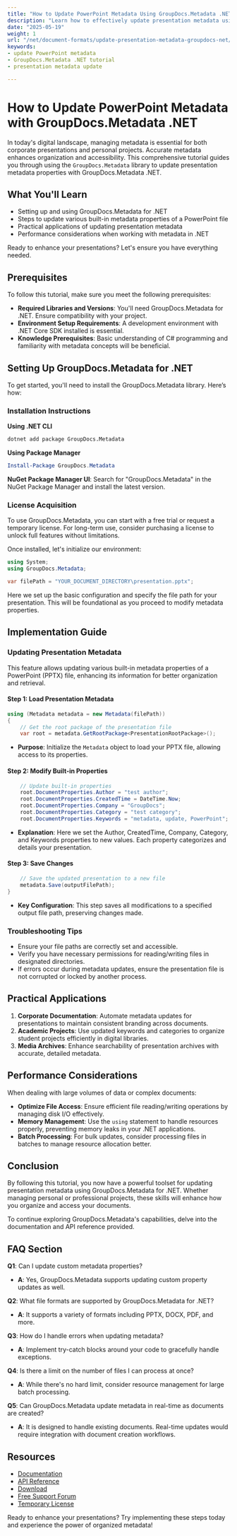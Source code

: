 ```yaml
---
title: "How to Update PowerPoint Metadata Using GroupDocs.Metadata .NET | Tutorial"
description: "Learn how to effectively update presentation metadata using GroupDocs.Metadata for .NET. This tutorial covers setup, implementation, and practical applications."
date: "2025-05-19"
weight: 1
url: "/net/document-formats/update-presentation-metadata-groupdocs-net/"
keywords:
- update PowerPoint metadata
- GroupDocs.Metadata .NET tutorial
- presentation metadata update

---
```



# How to Update PowerPoint Metadata with GroupDocs.Metadata .NET

In today's digital landscape, managing metadata is essential for both corporate presentations and personal projects. Accurate metadata enhances organization and accessibility. This comprehensive tutorial guides you through using the `GroupDocs.Metadata` library to update presentation metadata properties with GroupDocs.Metadata .NET.

## What You'll Learn
- Setting up and using GroupDocs.Metadata for .NET
- Steps to update various built-in metadata properties of a PowerPoint file
- Practical applications of updating presentation metadata
- Performance considerations when working with metadata in .NET

Ready to enhance your presentations? Let's ensure you have everything needed.

## Prerequisites
To follow this tutorial, make sure you meet the following prerequisites:
- **Required Libraries and Versions**: You'll need GroupDocs.Metadata for .NET. Ensure compatibility with your project.
- **Environment Setup Requirements**: A development environment with .NET Core SDK installed is essential.
- **Knowledge Prerequisites**: Basic understanding of C# programming and familiarity with metadata concepts will be beneficial.

## Setting Up GroupDocs.Metadata for .NET
To get started, you'll need to install the GroupDocs.Metadata library. Here’s how:

### Installation Instructions
**Using .NET CLI**
```bash
dotnet add package GroupDocs.Metadata
```

**Using Package Manager**
```powershell
Install-Package GroupDocs.Metadata
```

**NuGet Package Manager UI**: 
Search for "GroupDocs.Metadata" in the NuGet Package Manager and install the latest version.

### License Acquisition
To use GroupDocs.Metadata, you can start with a free trial or request a temporary license. For long-term use, consider purchasing a license to unlock full features without limitations.

Once installed, let's initialize our environment:

```csharp
using System;
using GroupDocs.Metadata;

var filePath = "YOUR_DOCUMENT_DIRECTORY\presentation.pptx";
```
Here we set up the basic configuration and specify the file path for your presentation. This will be foundational as you proceed to modify metadata properties.

## Implementation Guide
### Updating Presentation Metadata
This feature allows updating various built-in metadata properties of a PowerPoint (PPTX) file, enhancing its information for better organization and retrieval.

#### Step 1: Load Presentation Metadata
```csharp
using (Metadata metadata = new Metadata(filePath))
{
    // Get the root package of the presentation file
    var root = metadata.GetRootPackage<PresentationRootPackage>();
```
- **Purpose**: Initialize the `Metadata` object to load your PPTX file, allowing access to its properties.
  
#### Step 2: Modify Built-in Properties
```csharp
    // Update built-in properties
    root.DocumentProperties.Author = "test author";
    root.DocumentProperties.CreatedTime = DateTime.Now;
    root.DocumentProperties.Company = "GroupDocs";
    root.DocumentProperties.Category = "test category";
    root.DocumentProperties.Keywords = "metadata, update, PowerPoint";
```
- **Explanation**: Here we set the Author, CreatedTime, Company, Category, and Keywords properties to new values. Each property categorizes and details your presentation.

#### Step 3: Save Changes
```csharp
    // Save the updated presentation to a new file
    metadata.Save(outputFilePath);
}
```
- **Key Configuration**: This step saves all modifications to a specified output file path, preserving changes made.

### Troubleshooting Tips
- Ensure your file paths are correctly set and accessible.
- Verify you have necessary permissions for reading/writing files in designated directories.
- If errors occur during metadata updates, ensure the presentation file is not corrupted or locked by another process.

## Practical Applications
1. **Corporate Documentation**: Automate metadata updates for presentations to maintain consistent branding across documents.
2. **Academic Projects**: Use updated keywords and categories to organize student projects efficiently in digital libraries.
3. **Media Archives**: Enhance searchability of presentation archives with accurate, detailed metadata.

## Performance Considerations
When dealing with large volumes of data or complex documents:
- **Optimize File Access**: Ensure efficient file reading/writing operations by managing disk I/O effectively.
- **Memory Management**: Use the `using` statement to handle resources properly, preventing memory leaks in your .NET applications.
- **Batch Processing**: For bulk updates, consider processing files in batches to manage resource allocation better.

## Conclusion
By following this tutorial, you now have a powerful toolset for updating presentation metadata using GroupDocs.Metadata for .NET. Whether managing personal or professional projects, these skills will enhance how you organize and access your documents. 

To continue exploring GroupDocs.Metadata's capabilities, delve into the documentation and API reference provided.

## FAQ Section
**Q1**: Can I update custom metadata properties?
- **A**: Yes, GroupDocs.Metadata supports updating custom property updates as well.

**Q2**: What file formats are supported by GroupDocs.Metadata for .NET?
- **A**: It supports a variety of formats including PPTX, DOCX, PDF, and more.

**Q3**: How do I handle errors when updating metadata?
- **A**: Implement try-catch blocks around your code to gracefully handle exceptions.

**Q4**: Is there a limit on the number of files I can process at once?
- **A**: While there's no hard limit, consider resource management for large batch processing.

**Q5**: Can GroupDocs.Metadata update metadata in real-time as documents are created?
- **A**: It is designed to handle existing documents. Real-time updates would require integration with document creation workflows.

## Resources
- [Documentation](https://docs.groupdocs.com/metadata/net/)
- [API Reference](https://reference.groupdocs.com/metadata/net/)
- [Download](https://releases.groupdocs.com/metadata/net/)
- [Free Support Forum](https://forum.groupdocs.com/c/metadata/)
- [Temporary License](https://purchase.groupdocs.com/temporary-license/)

Ready to enhance your presentations? Try implementing these steps today and experience the power of organized metadata!
